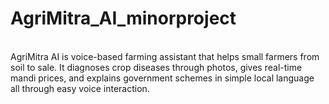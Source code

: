 # AgriMitra_AI_minorproject
<br>
AgriMitra AI is voice-based farming assistant that helps small farmers from soil to sale. It diagnoses crop diseases through photos, gives real-time mandi prices, and explains government schemes in simple local language all through easy voice interaction.

